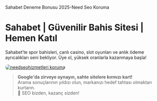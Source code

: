 Sahabet Deneme Bonusu 2025-Need Seo Koruma
# Sahabet | Güvenilir Bahis Sitesi | Hemen Katıl

Sahabet’te spor bahisleri, canlı casino, slot oyunları ve anlık ödeme ayrıcalıkları seni bekliyor. Üye ol, yüksek oranlarla kazanmaya başla!

<a href="https://t.me/NeedSeo" title="needseohizmetleri koruma">
    <img src="https://resmim.net/cdn/2025/05/24/TNtrlH.jpg" alt="needseohizmetleri koruma" style="max-width:100%; height:auto; border-radius:8px;">
</a>

> **Google'da zirveye oynayın, sahte sitelere kırmızı kart!**  
> Arama sonuçlarının yıldızı olun, markanızı hedef tahtası olmaktan kurtarın.  
> 🎰 SEO bizden, kazanç sizden!
